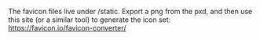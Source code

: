The favicon files live under /static. Export a png from the pxd, and then use this site (or a similar tool)
to generate the icon set: https://favicon.io/favicon-converter/
